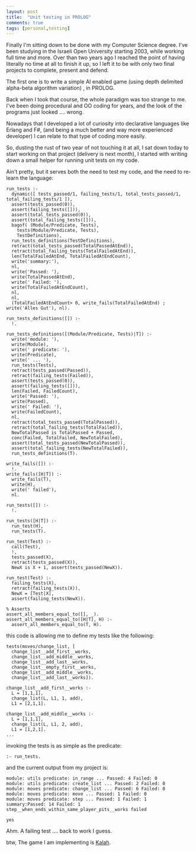 ```yaml
---
layout: post
title:  "Unit testing in PROLOG"
comments: true
tags: [personal,testing]
---
```



Finally I'm sitting down to be done with my Computer Science degree. I've been studying in the Israeli Open University starting 2003, while working full time and more. Over than two years ago I reached the point of having literally no time at all to finish it up, so I left it to be with only two final projects to complete, present and defend. 

The first one is to write a simple AI enabled game (using depth delimited alpha-beta algorithm variation) , in PROLOG.



Back when I took that course, the whole paradigm was too strange to me. I've been doing procedural and OO coding for years, and the look of the programs just looked .... wrong.

Nowadays that I developed a lot of curiosity into declarative languages like Erlang and F#, (and being a much better and way more experienced developer) I can relate to that type of coding more easily.



So, dusting the rust of two year of not touching it at all, I sat down today to start working on that project (delivery is next month), I started with writing down a small helper for running unit tests on my code.



Ain't pretty, but it serves both the need to test my code, and the need to re-learn the language:



```
run_tests :- 
  dynamic([ tests_passed/1, failing_tests/1, total_tests_passed/1, total_failing_tests/1 ]), 
  assert(tests_passed(0)), 
  assert(failing_tests([])), 
  assert(total_tests_passed(0)), 
  assert(total_failing_tests([])), 
  bagof( (Module/Predicate, Tests),  
    tests(Module/Predicate, Tests),  
    TestDefinitions), 
  run_tests_definitions(TestDefinitions), 
  retract(total_tests_passed(TotalPassedAtEnd)),  
  retract(total_failing_tests(TotalFailedAtEnd)), 
  len(TotalFailedAtEnd, TotalFailedAtEndCount), 
  write('summary:'), 
  nl, 
  write('Passed: '), 
  write(TotalPassedAtEnd),  
  write(' Failed: '), 
  write(TotalFailedAtEndCount), 
  nl, 
  nl, 
  (TotalFailedAtEndCount> 0, write_fails(TotalFailedAtEnd) ; write('Alles Gut'), nl). 

run_tests_definitions([]) :- 
  !.

run_tests_definitions([(Module/Predicate, Tests)|T]) :- 
  write('module: '), 
  write(Module),  
  write(' predicate: '), 
  write(Predicate), 
  write(' ... '), 
  run_tests(Tests), 
  retract(tests_passed(Passed)),  
  retract(failing_tests(Failed)), 
  assert(tests_passed(0)), 
  assert(failing_tests([])), 
  len(Failed, FailedCount), 
  write('Passed: '), 
  write(Passed),  
  write(' Failed: '), 
  write(FailedCount), 
  nl,  
  retract(total_tests_passed(TotalPassed)),  
  retract(total_failing_tests(TotalFailed)), 
  NewTotalPassed is TotalPassed + Passed, 
  conc(Failed, TotalFailed, NewTotalFailed), 
  assert(total_tests_passed(NewTotalPassed)),  
  assert(total_failing_tests(NewTotalFailed)), 
  run_tests_definitions(T). 

write_fails([]) :-
  !.
write_fails([H|T]) :-  
  write_fails(T), 
  write(H),
  write(' failed'), 
  nl. 

run_tests([]) :- 
  !.

run_tests([H|T]) :- 
  run_test(H), 
  run_tests(T). 

run_test(Test) :- 
  call(Test),
  !, 
  tests_passed(X),
  retract(tests_passed(X)),
  NewX is X + 1, assert(tests_passed(NewX)).

run_test(Test) :- 
  failing_tests(X),
  retract(failing_tests(X)), 
  NewX = [Test|X], 
  assert(failing_tests(NewX)). 
  
% Asserts
assert_all_members_equal_to([], _).
assert_all_members_equal_to([H|T], H) :- 
  assert_all_members_equal_to(T, H). 
```



this code is allowing me to define my tests like the following:

```
tests(moves/change_list, [ 
  change_list__add_first__works, 
  change_list__add_middle__works, 
  change_list__add_last__works, 
  change_list__empty_first__works, 
  change_list__add_middle__works, 
  change_list__add_last__works]). 

change_list__add_first__works :- 
  L = [1,1,1],
  change_list(L, L1, 1, add), 
  L1 = [2,1,1]. 
  
change_list__add_middle__works :- 
  L = [1,1,1],
  change_list(L, L1, 2, add), 
  L1 = [1,2,1].
...

```



invoking the tests is as simple as the predicate:

```
:- run_tests.
```



and the current output from my project is:

```
module: utils predicate: in_range ... Passed: 4 Failed: 0
module: utils predicate: create_list ... Passed: 2 Failed: 0
module: moves predicate: change_list ... Passed: 6 Failed: 0
module: moves predicate: move ... Passed: 1 Failed: 0
module: moves predicate: step ... Passed: 1 Failed: 1
summary:Passed: 14 Failed: 1
step__when_ends_within_same_player_pits__works failed

yes
```



Ahm. A failing test .... back to work I guess. 



btw, The game I am implementing is [Kalah](http://www.wikimanqala.org/wiki/Kalah). 

